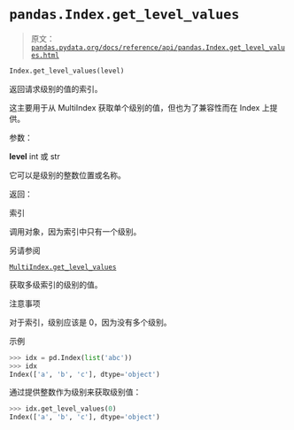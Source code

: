 # `pandas.Index.get_level_values`

> 原文：[`pandas.pydata.org/docs/reference/api/pandas.Index.get_level_values.html`](https://pandas.pydata.org/docs/reference/api/pandas.Index.get_level_values.html)

```py
Index.get_level_values(level)
```

返回请求级别的值的索引。

这主要用于从 MultiIndex 获取单个级别的值，但也为了兼容性而在 Index 上提供。

参数：

**level** int 或 str

它可以是级别的整数位置或名称。

返回：

索引

调用对象，因为索引中只有一个级别。

另请参阅

[`MultiIndex.get_level_values`](https://pandas.pydata.org/docs/reference/api/pandas.MultiIndex.get_level_values.html#pandas.MultiIndex.get_level_values "pandas.MultiIndex.get_level_values")

获取多级索引的级别的值。

注意事项

对于索引，级别应该是 0，因为没有多个级别。

示例

```py
>>> idx = pd.Index(list('abc'))
>>> idx
Index(['a', 'b', 'c'], dtype='object') 
```

通过提供整数作为级别来获取级别值：

```py
>>> idx.get_level_values(0)
Index(['a', 'b', 'c'], dtype='object') 
```
